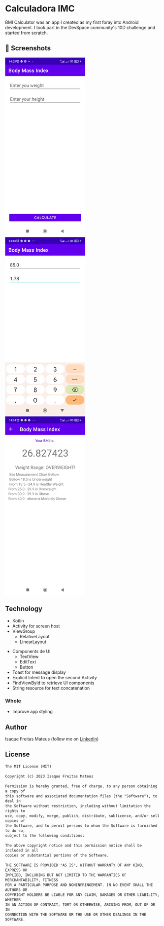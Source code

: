 # Calculadora IMC
BMI Calculator was an app I created as my first foray into Android development. I took part in the DevSpace community's 10D challenge and started from scratch.



## :camera_flash: Screenshots
<!-- You can add more screenshots here if you like -->
<img src="/result/First.png" width="260">&emsp;<img src="/result/second.png" width="260">&emsp;<img src="/result/Third.png" width="260">

## Technology
* Kotlin
* Activity for screen host
* ViewGroup
    * RelativeLayout
    * LinearLayout
- Components de UI
    - TextView
    - EditText
    - Button
- Toast for message display
- Explicit Intent to open the second Activity
- FindViewById to retrieve UI components
- String resource for text concatenation

### Whole
- Improve app styling

## Author
Isaque Freitas Mateus (follow me on [LinkedIn](https://www.linkedin.com/in/isaque-mateus-b24290237/))

## License
```
The MIT License (MIT)

Copyright (c) 2023 Isaque Freitas Mateus

Permission is hereby granted, free of charge, to any person obtaining a copy of
this software and associated documentation files (the "Software"), to deal in
the Software without restriction, including without limitation the rights to
use, copy, modify, merge, publish, distribute, sublicense, and/or sell copies of
the Software, and to permit persons to whom the Software is furnished to do so,
subject to the following conditions:

The above copyright notice and this permission notice shall be included in all
copies or substantial portions of the Software.

THE SOFTWARE IS PROVIDED "AS IS", WITHOUT WARRANTY OF ANY KIND, EXPRESS OR
IMPLIED, INCLUDING BUT NOT LIMITED TO THE WARRANTIES OF MERCHANTABILITY, FITNESS
FOR A PARTICULAR PURPOSE AND NONINFRINGEMENT. IN NO EVENT SHALL THE AUTHORS OR
COPYRIGHT HOLDERS BE LIABLE FOR ANY CLAIM, DAMAGES OR OTHER LIABILITY, WHETHER
IN AN ACTION OF CONTRACT, TORT OR OTHERWISE, ARISING FROM, OUT OF OR IN
CONNECTION WITH THE SOFTWARE OR THE USE OR OTHER DEALINGS IN THE SOFTWARE.
```

